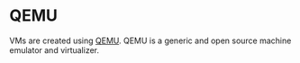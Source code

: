 # QEMU

VMs are created using [QEMU](https://www.qemu.org/). QEMU is a generic and open source machine emulator and virtualizer.
